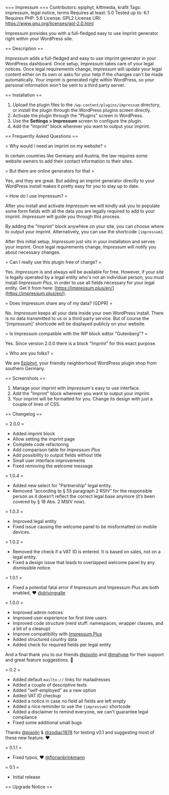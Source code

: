 === Impressum ===
Contributors: epiphyt, kittmedia, krafit
Tags: impressum, legal notice, terms
Requires at least: 5.0
Tested up to: 6.1
Requires PHP: 5.6
License: GPL2
License URI: https://www.gnu.org/licenses/gpl-2.0.html

Impressum provides you with a full-fledged easy to use imprint generator right within your WordPress site.

== Description ==

_Impressum_ adds a full-fledged and easy to use imprint generator in your WordPress dashboard. Once setup, _Impressum_ takes care of your legal notices. Once legal requirements change, _Impressum_ will update your legal content either on its own or asks for your help if the changes can't be made automatically. Your imprint is generated right within WordPress, so your personal information won't be sent to a third party server.


== Installation ==

1. Upload the plugin files to the `/wp-content/plugins/impressum` directory, or install the plugin through the WordPress plugins screen directly.
1. Activate the plugin through the "Plugins" screen in WordPress.
1. Use the **Settings > Impressum** screen to configure the plugin.
1. Add the "Imprint" block wherever you want to output your imprint.


== Frequently Asked Questions ==

= Why would I need an imprint on my website? =

In certain countries like Germany and Austria, the law requires some website owners to add their contact information to their sites.

= But there are online generators for that =

Yes, and they are great. But adding an imprint generator directly to your WordPress install makes it pretty easy for you to stay up to date.

= How do I use Impressum? =

After you install and activate _Impressum_ we will kindly ask you to populate some form fields with all the data you are legally required to add to your imprint. _Impressum_ will guide you through this process.

By adding the "Imprint" block anywhere on your site, you can choose where to output your imprint. Alternatively, you can use the shortcode `[impressum]`.

After this initial setup, _Impressum_ just sits in your installation and serves your imprint. Once legal requirements change, _Impressum_ will notify you about necessary changes.

= Can I really use this plugin free of charge? =

Yes. _Impressum_ is and always will be available for free. However, if your site is legally operated by a legal entity who's not an individual person, you must install _Impressum Plus_, in order to use all fields necessary for your legal entity. Get it from here: [https://impressum.plus/en/](https://impressum.plus/en/).

= Does Impressum share any of my data? (GDPR) =

No. _Impressum_ keeps all your data inside your own WordPress install. There is no data transmitted to us or a third party service. But of course the '[impressum]' shortcode will be displayed publicly on your website.

= Is Impressum compatible with the WP block editor "Gutenberg"? =

Yes. Since version 2.0.0 there is a block "Imprint" for this exact purpose.

= Who are you folks? =

We are [Epiphyt](https://epiph.yt/en/), your friendly neighborhood WordPress plugin shop from southern Germany.

== Screenshots ==

1. Manage your imprint with _Impressum_'s easy to use interface.
2. Add the "Imprint" block wherever you want to output your imprint.
3. Your imprint will be formatted for you. Change its design with just a couple of lines of CSS.

== Changelog ==

= 2.0.0 =
* Added imprint block
* Allow setting the imprint page
* Complete code refactoring
* Add comparison table for _Impressum Plus_
* Add possibility to output fields without title
* Small user interface improvements
* Fixed removing the welcome message

= 1.0.4 =
* Added new select for "Partnership" legal entity.
* Removed “according to § 55 paragraph 2 RStV” for the responsible person as it doesn’t reflect the correct legal base anymore (it’s been covered by § 18 Abs. 2 MStV now).

= 1.0.3 =
* Improved legal entity
* Fixed issue causing the welcome panel to be misformatted on mobile devices.

= 1.0.2 =
* Removed the check if a VAT ID is entered. It is based on sales, not on a legal entity.
* Fixed a design issue that leads to overlapped welcome panel by any dismissible notice.

= 1.0.1 =
* Fixed a potential fatal error if Impressum and Impressum Plus are both enabled, ❤️ [@drivingralle](https://profiles.wordpress.org/drivingralle)

= 1.0.0 =
* Improved admin notices
* Improved user experience for first time users
* Improved code structure (nerd stuff: namespaces, wrapper classes, and a bit of a cleanup)
* Improve compatibility with [Impressum Plus](https://impressum.plus/en/)
* Added structured country data
* Added check for required fields per legal entity

And a final thank you to our friends [@pixolin](https://profiles.wordpress.org/pixolin) and [@mahype](https://profiles.wordpress.org/mahype) for their support and great feature suggestions. 🤗

= 0.2 =
* Added default `mailto://` links for mailadresses
* Added a couple of descriptive texts
* Added "self-employed" as a new option
* Added VAT ID checkup
* Added a notice in case no field all fields are left empty
* Added a nice reminder to use the `[impressum]` shortcode
* Added a disclaimer to remind everyone, we can't guarantee legal compliance
* Fixed some additional small bugs 

Thanks [@pixolin](https://profiles.wordpress.org/pixolin) & [@zodiac1978](https://profiles.wordpress.org/zodiac1978) for testing v0.1 and suggesting most of these new feature. ❤️

= 0.1.1 =
* Fixed typos, ❤️ [@florianbrinkmann](https://profiles.wordpress.org/florianbrinkmann)

= 0.1 =
* Initial release

== Upgrade Notice ==
